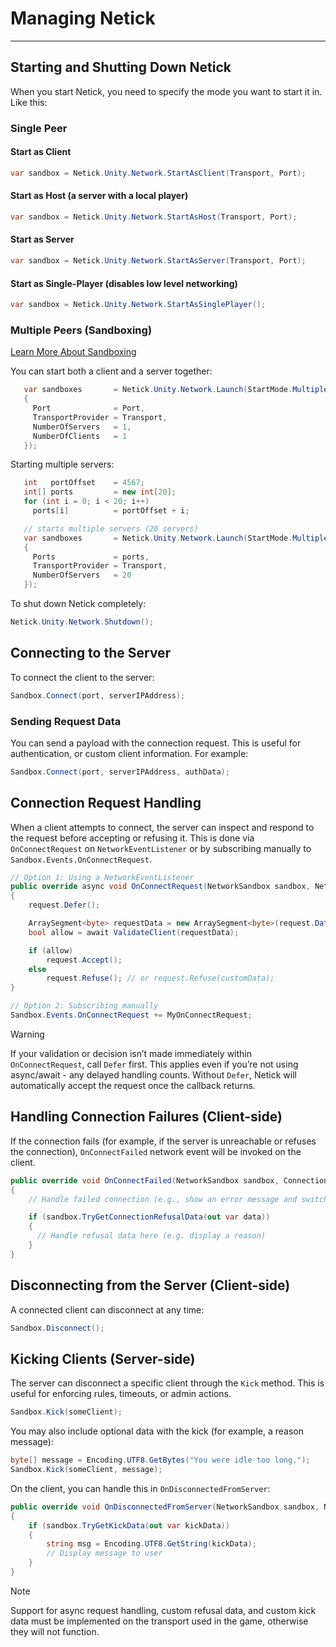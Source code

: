 # Managing Netick

---

## Starting and Shutting Down Netick

When you start Netick, you need to specify the mode you want to start it in. Like this:

### Single Peer

#### Start as Client

```csharp
var sandbox = Netick.Unity.Network.StartAsClient(Transport, Port);
```

#### Start as Host (a server with a local player)

```csharp
var sandbox = Netick.Unity.Network.StartAsHost(Transport, Port);
```

#### Start as Server

```csharp
var sandbox = Netick.Unity.Network.StartAsServer(Transport, Port);
```

#### Start as Single-Player (disables low level networking)

```csharp
var sandbox = Netick.Unity.Network.StartAsSinglePlayer();
```

### Multiple Peers (Sandboxing)

[Learn More About Sandboxing](sandboxing.md)

You can start both a client and a server together:

```csharp
   var sandboxes       = Netick.Unity.Network.Launch(StartMode.MultiplePeers, new LaunchData()
   {
     Port              = Port,
     TransportProvider = Transport,
     NumberOfServers   = 1,
     NumberOfClients   = 1
   });
```

Starting multiple servers:

```csharp
   int   portOffset    = 4567;
   int[] ports         = new int[20];
   for (int i = 0; i < 20; i++)
     ports[i]          = portOffset + i;

   // starts multiple servers (20 servers)
   var sandboxes       = Netick.Unity.Network.Launch(StartMode.MultiplePeers, new LaunchData()
   {
     Ports             = ports,
     TransportProvider = Transport,
     NumberOfServers   = 20
   });
```

To shut down Netick completely:

```csharp
Netick.Unity.Network.Shutdown();
```


## Connecting to the Server

To connect the client to the server:

```csharp
Sandbox.Connect(port, serverIPAddress);
```

### Sending Request Data

You can send a payload with the connection request. This is useful for authentication, or custom client information. For example:

```cs
Sandbox.Connect(port, serverIPAddress, authData);
```

## Connection Request Handling

When a client attempts to connect, the server can inspect and respond to the request before accepting or refusing it.
This is done via `OnConnectRequest` on `NetworkEventListener` or by subscribing manually to `Sandbox.Events.OnConnectRequest`.


```cs
// Option 1: Using a NetworkEventListener
public override async void OnConnectRequest(NetworkSandbox sandbox, NetworkConnectionRequest request)
{
    request.Defer();

    ArraySegment<byte> requestData = new ArraySegment<byte>(request.Data, 0, request.DataLength);
    bool allow = await ValidateClient(requestData);

    if (allow)
        request.Accept();
    else
        request.Refuse(); // or request.Refuse(customData);
}

// Option 2: Subscribing manually
Sandbox.Events.OnConnectRequest += MyOnConnectRequest;
```

> [!WARNING]
> If your validation or decision isn’t made immediately within `OnConnectRequest`, call `Defer` first. This applies even if you’re not using async/await - any delayed handling counts. Without `Defer`, Netick will automatically accept the request once the callback returns.

## Handling Connection Failures (Client-side)

If the connection fails (for example, if the server is unreachable or refuses the connection),
`OnConnectFailed` network event will be invoked on the client.

```cs
public override void OnConnectFailed(NetworkSandbox sandbox, ConnectionFailedReason reason)
{
    // Handle failed connection (e.g., show an error message and switch to menu scene)

    if (sandbox.TryGetConnectionRefusalData(out var data))
    {
      // Handle refusal data here (e.g. display a reason)
    }
}
```

## Disconnecting from the Server (Client-side)

A connected client can disconnect at any time:
```cs
Sandbox.Disconnect();
```

## Kicking Clients (Server-side)

The server can disconnect a specific client through the `Kick` method.
This is useful for enforcing rules, timeouts, or admin actions.

```cs
Sandbox.Kick(someClient);
```

You may also include optional data with the kick (for example, a reason message):
```cs
byte[] message = Encoding.UTF8.GetBytes("You were idle too long.");
Sandbox.Kick(someClient, message);
```

On the client, you can handle this in `OnDisconnectedFromServer`:

```cs
public override void OnDisconnectedFromServer(NetworkSandbox sandbox, NetworkConnection server, TransportDisconnectReason reason)
{
    if (sandbox.TryGetKickData(out var kickData))
    {
        string msg = Encoding.UTF8.GetString(kickData);
        // Display message to user
    }
}
```

> [!Note]
> Support for async request handling, custom refusal data, and custom kick data must be implemented on the transport used in the game, otherwise they will not function.

